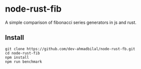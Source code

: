 # node-rust-fib
A simple comparison of fibonacci series generators in js and rust. 

## Install
    git clone https://github.com/dev-ahmadbilal/node-rust-fb.git
    cd node-rust-fib
    npm install
    npm run benchmark
